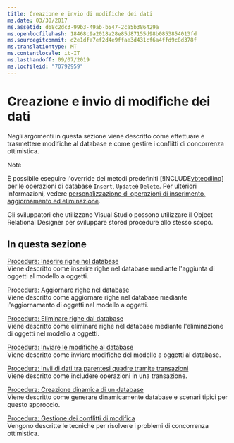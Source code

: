 ```yaml
---
title: Creazione e invio di modifiche dei dati
ms.date: 03/30/2017
ms.assetid: d68c2dc3-99b3-49ab-b547-2ca5b386429a
ms.openlocfilehash: 18468c9a2018a28e85d87155d98b0853854013fd
ms.sourcegitcommit: d2e1dfa7ef2d4e9ffae3d431cf6a4ffd9c8d378f
ms.translationtype: MT
ms.contentlocale: it-IT
ms.lasthandoff: 09/07/2019
ms.locfileid: "70792959"
---
```

# <a name="making-and-submitting-data-changes"></a>Creazione e invio di modifiche dei dati

Negli argomenti in questa sezione viene descritto come effettuare e trasmettere modifiche al database e come gestire i conflitti di concorrenza ottimistica.

> [!NOTE]
> È possibile eseguire l'override dei metodi predefiniti [!INCLUDE[vbtecdlinq](../../../../../../includes/vbtecdlinq-md.md)] per le operazioni di database `Insert`, `Update`e `Delete`. Per ulteriori informazioni, vedere [personalizzazione di operazioni di inserimento, aggiornamento ed eliminazione](customizing-insert-update-and-delete-operations.md).
>
> Gli sviluppatori che utilizzano Visual Studio possono utilizzare il Object Relational Designer per sviluppare stored procedure allo stesso scopo.

## <a name="in-this-section"></a>In questa sezione

[Procedura: Inserire righe nel database](how-to-insert-rows-into-the-database.md) \
Viene descritto come inserire righe nel database mediante l'aggiunta di oggetti al modello a oggetti.

[Procedura: Aggiornare righe nel database](how-to-update-rows-in-the-database.md) \
Viene descritto come aggiornare righe nel database mediante l'aggiornamento di oggetti nel modello a oggetti.

[Procedura: Eliminare righe dal database](how-to-delete-rows-from-the-database.md) \
Viene descritto come eliminare righe nel database mediante l'eliminazione di oggetti nel modello a oggetti.

[Procedura: Inviare le modifiche al database](how-to-submit-changes-to-the-database.md) \
Viene descritto come inviare modifiche del modello a oggetti al database.

[Procedura: Invii di dati tra parentesi quadre tramite transazioni](how-to-bracket-data-submissions-by-using-transactions.md) \
Viene descritto come includere operazioni in una transazione.

[Procedura: Creazione dinamica di un database](how-to-dynamically-create-a-database.md) \
Viene descritto come generare dinamicamente database e scenari tipici per questo approccio.

[Procedura: Gestione dei conflitti di modifica](how-to-manage-change-conflicts.md) \
Vengono descritte le tecniche per risolvere i problemi di concorrenza ottimistica.
